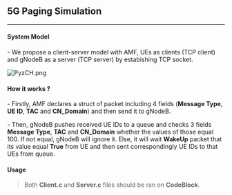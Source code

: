 ## 5G Paging Simulation 

___ 

#### System Model
\- We propose a client-server model with AMF, UEs as clients (TCP client) and gNodeB as a server (TCP server) by estabishing TCP socket.

![PyzCH.png](https://s1.imghub.io/PyzCH.png)

#### How it works ? 

\- Firstly, AMF declares a struct of packet including 4 fields (**Message Type**, **UE ID**, **TAC** and **CN_Domain**) and then send it to gNodeB.

\- Then, gNodeB pushes received UE IDs to a queue and checks 3 fields **Message Type**, **TAC** and **CN_Domain** whether the values of those equal 100. If not equal, gNodeB will ignore it. Else, it will wait **WakeUp** packet that its value equal **True** from UE and then sent correspondingly UE IDs to that UEs from queue.

#### Usage 

> Both **Client.c** and **Server.c** files should be ran on **CodeBlock**.

